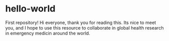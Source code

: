 # hello-world
First repository!
Hi everyone, thank you for reading this. Its nice to meet you, and I hope to use this resource to collaborate in global health research in emergency medicin around the world.
